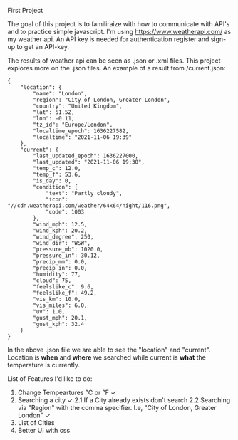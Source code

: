 First Project

The goal of this project is to familiraize with how to communicate with API's and to practice
simple javascript. I'm using https://www.weatherapi.com/ as my weather api. An API key is needed for authentication
register and sign-up to get an API-key.

The results of weather api can be seen as .json or .xml files. This project explores more on the .json files.
An example of a result from /current.json:

```
{
    "location": {
        "name": "London",
        "region": "City of London, Greater London",
        "country": "United Kingdom",
        "lat": 51.52,
        "lon": -0.11,
        "tz_id": "Europe/London",
        "localtime_epoch": 1636227582,
        "localtime": "2021-11-06 19:39"
    },
    "current": {
        "last_updated_epoch": 1636227000,
        "last_updated": "2021-11-06 19:30",
        "temp_c": 12.0,
        "temp_f": 53.6,
        "is_day": 0,
        "condition": {
            "text": "Partly cloudy",
            "icon": "//cdn.weatherapi.com/weather/64x64/night/116.png",
            "code": 1003
        },
        "wind_mph": 12.5,
        "wind_kph": 20.2,
        "wind_degree": 250,
        "wind_dir": "WSW",
        "pressure_mb": 1020.0,
        "pressure_in": 30.12,
        "precip_mm": 0.0,
        "precip_in": 0.0,
        "humidity": 77,
        "cloud": 75,
        "feelslike_c": 9.6,
        "feelslike_f": 49.2,
        "vis_km": 10.0,
        "vis_miles": 6.0,
        "uv": 1.0,
        "gust_mph": 20.1,
        "gust_kph": 32.4
    }
}
```

In the above .json file we are able to see the "location" and "current". Location is **when** and **where**
we searched while current is **what** the temperature is currently.

List of Features I'd like to do:

1. Change Tempeartures °C or °F ✓
2. Searching a city ✓
    2.1 If a City already exists don't search
    2.2 Searching via "Region" with the comma specifier. I.e, "City of London,  Greater London" ✓
3. List of Cities
4. Better UI with css